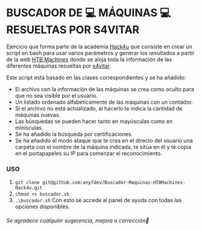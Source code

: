 # BUSCADOR DE :computer: MÁQUINAS :computer: RESUELTAS POR S4VITAR

Ejercicio que forma parte de la academia [Hack4u](https://hack4u.io/) que consiste en crear un script en bash para usar varios parámetros y generar 
los resultados a partir de la web [HTB Machines](https://htbmachines.github.io/) donde se aloja toda la información de las diferentes máquinas resueltas
por [s4vitar](https://github.com/s4vitar).

Este script está basado en las clases correspondientes y se ha añadido:
- El archivo con la información de las máquinas se crea como oculto para que no sea visible por el usuario.
- Un listado ordenado alfabéticamente de las máquinas con un contador.
- Si el archivo no está actualizado, al hacerlo te indica la cantidad de máquinas nuevas.
- Las búsquedas se pueden hacer tanto en mayúsculas como en minísculas.
- Se ha añadido la búsqueda por certificaciones.
- Se ha añadido el modo ataque que te crea en el directo del usuario una carpeta con el nombre de la máquina indicada, te sitúa en él y te copia en el
portapapeles su IP para comenzar el reconocimiento.

### USO
1. `git clone git@github.com:any7dev/Buscador-Maquinas-HTBMachines-Hack4u.git`
2. `chmod +x buscador.sh`
3. `.\buscador.sh`
Con esto se accede al panel de ayuda con todas las opciones disponibles.    
  
###### *Se agradece cualquier sugerencia, mejora o corrección*:memo: 




